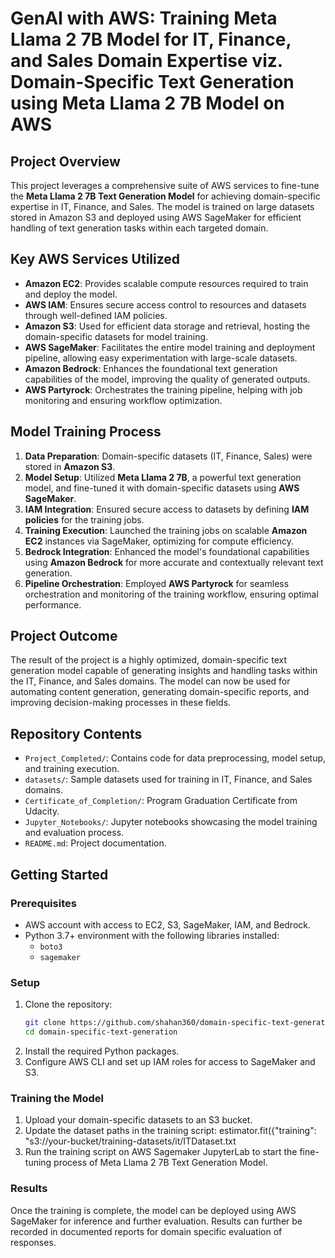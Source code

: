 # GenAI with AWS: Training Meta Llama 2 7B Model for IT, Finance, and Sales Domain Expertise viz. Domain-Specific Text Generation using Meta Llama 2 7B Model on AWS

## Project Overview
This project leverages a comprehensive suite of AWS services to fine-tune the **Meta Llama 2 7B Text Generation Model** for achieving domain-specific expertise in IT, Finance, and Sales. The model is trained on large datasets stored in Amazon S3 and deployed using AWS SageMaker for efficient handling of text generation tasks within each targeted domain.

## Key AWS Services Utilized
- **Amazon EC2**: Provides scalable compute resources required to train and deploy the model.
- **AWS IAM**: Ensures secure access control to resources and datasets through well-defined IAM policies.
- **Amazon S3**: Used for efficient data storage and retrieval, hosting the domain-specific datasets for model training.
- **AWS SageMaker**: Facilitates the entire model training and deployment pipeline, allowing easy experimentation with large-scale datasets.
- **Amazon Bedrock**: Enhances the foundational text generation capabilities of the model, improving the quality of generated outputs.
- **AWS Partyrock**: Orchestrates the training pipeline, helping with job monitoring and ensuring workflow optimization.

## Model Training Process
1. **Data Preparation**: Domain-specific datasets (IT, Finance, Sales) were stored in **Amazon S3**.
2. **Model Setup**: Utilized **Meta Llama 2 7B**, a powerful text generation model, and fine-tuned it with domain-specific datasets using **AWS SageMaker**.
3. **IAM Integration**: Ensured secure access to datasets by defining **IAM policies** for the training jobs.
4. **Training Execution**: Launched the training jobs on scalable **Amazon EC2** instances via SageMaker, optimizing for compute efficiency.
5. **Bedrock Integration**: Enhanced the model's foundational capabilities using **Amazon Bedrock** for more accurate and contextually relevant text generation.
6. **Pipeline Orchestration**: Employed **AWS Partyrock** for seamless orchestration and monitoring of the training workflow, ensuring optimal performance.

## Project Outcome
The result of the project is a highly optimized, domain-specific text generation model capable of generating insights and handling tasks within the IT, Finance, and Sales domains. The model can now be used for automating content generation, generating domain-specific reports, and improving decision-making processes in these fields.

## Repository Contents
- `Project_Completed/`: Contains code for data preprocessing, model setup, and training execution.
- `datasets/`: Sample datasets used for training in IT, Finance, and Sales domains.
- `Certificate_of_Completion/`: Program Graduation Certificate from Udacity.
- `Jupyter_Notebooks/`: Jupyter notebooks showcasing the model training and evaluation process.
- `README.md`: Project documentation.

## Getting Started
### Prerequisites
- AWS account with access to EC2, S3, SageMaker, IAM, and Bedrock.
- Python 3.7+ environment with the following libraries installed:
  - `boto3`
  - `sagemaker`

### Setup
1. Clone the repository:
   ```bash
   git clone https://github.com/shahan360/domain-specific-text-generation.git
   cd domain-specific-text-generation
2. Install the required Python packages.
3. Configure AWS CLI and set up IAM roles for access to SageMaker and S3.

### Training the Model
1. Upload your domain-specific datasets to an S3 bucket.
2. Update the dataset paths in the training script:
   estimator.fit({"training": "s3://your-bucket/training-datasets/it/ITDataset.txt
3. Run the training script on AWS Sagemaker JupyterLab to start the fine-tuning process of Meta Llama 2 7B Text Generation Model.

### Results
Once the training is complete, the model can be deployed using AWS SageMaker for inference and further evaluation. Results can further be recorded in documented reports for domain specific evaluation of responses.
